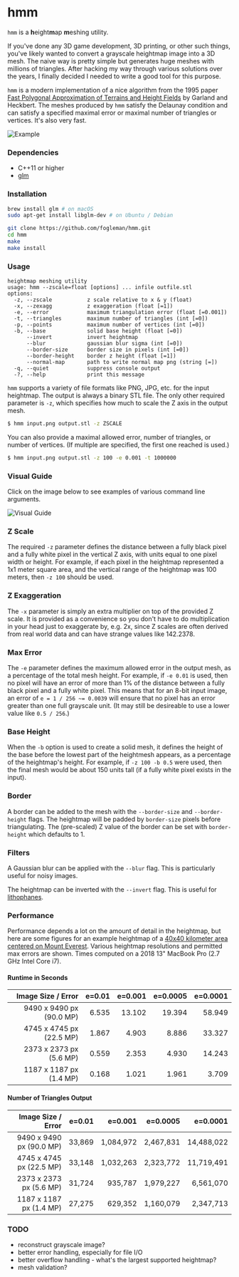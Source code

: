 # hmm

`hmm` is a <b>h</b>eight<b>m</b>ap <b>m</b>eshing utility.

If you've done any 3D game development, 3D printing, or other such things,
you've likely wanted to convert a grayscale heightmap image into a 3D mesh. The
naive way is pretty simple but generates huge meshes with millions of
triangles. After hacking my way through various solutions over the years, I
finally decided I needed to write a good tool for this purpose.

`hmm` is a modern implementation of a nice algorithm from the 1995 paper
[Fast Polygonal Approximation of Terrains and Height Fields](http://mgarland.org/files/papers/scape.pdf)
by Garland and Heckbert. The meshes produced by `hmm` satisfy the Delaunay
condition and can satisfy a specified maximal error or maximal number of
triangles or vertices. It's also very fast.

![Example](https://i.imgur.com/xLGcmWS.png)

### Dependencies

- C++11 or higher
- [glm](https://glm.g-truc.net/0.9.9/index.html)

### Installation

```bash
brew install glm # on macOS
sudo apt-get install libglm-dev # on Ubuntu / Debian

git clone https://github.com/fogleman/hmm.git
cd hmm
make
make install
```

### Usage

```
heightmap meshing utility
usage: hmm --zscale=float [options] ... infile outfile.stl
options:
  -z, --zscale           z scale relative to x & y (float)
  -x, --zexagg           z exaggeration (float [=1])
  -e, --error            maximum triangulation error (float [=0.001])
  -t, --triangles        maximum number of triangles (int [=0])
  -p, --points           maximum number of vertices (int [=0])
  -b, --base             solid base height (float [=0])
      --invert           invert heightmap
      --blur             gaussian blur sigma (int [=0])
      --border-size      border size in pixels (int [=0])
      --border-height    border z height (float [=1])
      --normal-map       path to write normal map png (string [=])
  -q, --quiet            suppress console output
  -?, --help             print this message
```

`hmm` supports a variety of file formats like PNG, JPG, etc. for the input
heightmap. The output is always a binary STL file. The only other required
parameter is `-z`, which specifies how much to scale the Z axis in the output
mesh.

```bash
$ hmm input.png output.stl -z ZSCALE
```

You can also provide a maximal allowed error, number of triangles, or number of
vertices. (If multiple are specified, the first one reached is used.)

```bash
$ hmm input.png output.stl -z 100 -e 0.001 -t 1000000
```

### Visual Guide

Click on the image below to see examples of various command line arguments.

![Visual Guide](https://www.michaelfogleman.com/static/hmm/guide/all.png)

### Z Scale

The required `-z` parameter defines the distance between a fully black pixel and a fully white pixel in the vertical Z axis, with units equal to one pixel width or height. For example, if each pixel in the heightmap represented a 1x1 meter square area, and the vertical range of the heightmap was 100 meters, then `-z 100` should be used.

### Z Exaggeration

The `-x` parameter is simply an extra multiplier on top of the provided Z scale. It is provided as a convenience so you don't have to do multiplication in your head just to exaggerate by, e.g. 2x, since Z scales are often derived from real world data and can have strange values like 142.2378.

### Max Error

The `-e` parameter defines the maximum allowed error in the output mesh, as a percentage of the total mesh height. For example, if `-e 0.01` is used, then no pixel will have an error of more than 1% of the distance between a fully black pixel and a fully white pixel. This means that for an 8-bit input image, an error of `e = 1 / 256 ~= 0.0039` will ensure that no pixel has an error greater than one full grayscale unit. (It may still be desireable to use a lower value like `0.5 / 256`.)

### Base Height

When the `-b` option is used to create a solid mesh, it defines the height of the base before the lowest part of the heightmesh appears, as a percentage of the heightmap's height. For example, if `-z 100 -b 0.5` were used, then the final mesh would be about 150 units tall (if a fully white pixel exists in the input).

### Border

A border can be added to the mesh with the `--border-size` and `--border-height` flags. The heightmap will be padded by `border-size` pixels before triangulating. The (pre-scaled) Z value of the border can be set with `border-height` which defaults to 1.

### Filters

A Gaussian blur can be applied with the `--blur` flag. This is particularly useful for noisy images.

The heightmap can be inverted with the `--invert` flag. This is useful for [lithophanes](https://en.wikipedia.org/wiki/Lithophane).

### Performance

Performance depends a lot on the amount of detail in the heightmap, but here are some figures for an example heightmap of a [40x40 kilometer area centered on Mount Everest](https://i.imgur.com/1i9djJ0.jpg). Various heightmap resolutions and permitted max errors are shown. Times computed on a 2018 13" MacBook Pro (2.7 GHz Intel Core i7).

#### Runtime in Seconds

| Image Size / Error | e=0.01 | e=0.001 | e=0.0005 | e=0.0001 |
| ---: | ---: | ---: | ---: | ---: |
| 9490 x 9490 px (90.0 MP) | 6.535 | 13.102 | 19.394 | 58.949 |
| 4745 x 4745 px (22.5 MP) | 1.867 |  4.903 |  8.886 | 33.327 |
| 2373 x 2373 px  (5.6 MP) | 0.559 |  2.353 |  4.930 | 14.243 |
| 1187 x 1187 px  (1.4 MP) | 0.168 |  1.021 |  1.961 |  3.709 |

#### Number of Triangles Output

| Image Size / Error | e=0.01 | e=0.001 | e=0.0005 | e=0.0001 |
| ---: | ---: | ---: | ---: | ---: |
| 9490 x 9490 px (90.0 MP) | 33,869 | 1,084,972 | 2,467,831 | 14,488,022 |
| 4745 x 4745 px (22.5 MP) | 33,148 | 1,032,263 | 2,323,772 | 11,719,491 |
| 2373 x 2373 px  (5.6 MP) | 31,724 |   935,787 | 1,979,227 |  6,561,070 |
| 1187 x 1187 px  (1.4 MP) | 27,275 |   629,352 | 1,160,079 |  2,347,713 |

### TODO

- reconstruct grayscale image?
- better error handling, especially for file I/O
- better overflow handling - what's the largest supported heightmap?
- mesh validation?
